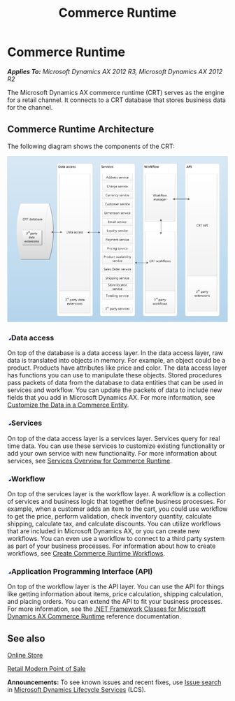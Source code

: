 ﻿---
title: Commerce Runtime
TOCTitle: Commerce Runtime
ms:assetid: 5133ee05-ea77-438b-bf4d-4c9dc18bc45b
ms:mtpsurl: https://technet.microsoft.com/en-us/library/JJ916620(v=AX.60)
ms:contentKeyID: 50934011
ms.date: 05/18/2015
mtps_version: v=AX.60
---

# Commerce Runtime 


_**Applies To:** Microsoft Dynamics AX 2012 R3, Microsoft Dynamics AX 2012 R2_

The Microsoft Dynamics AX commerce runtime (CRT) serves as the engine for a retail channel. It connects to a CRT database that stores business data for the channel.

## Commerce Runtime Architecture

The following diagram shows the components of the CRT:

![Commerce Runtime](images/JJ916620.CRT_Overview(en-us,AX.60).jpg "Commerce Runtime")

### ![JJ916620.collapse\_all(en-us,AX.60).gif](images/Gg841655.collapse_all(en-us,AX.60).gif "JJ916620.collapse_all(en-us,AX.60).gif")Data access

On top of the database is a data access layer. In the data access layer, raw data is translated into objects in memory. For example, an object could be a product. Products have attributes like price and color. The data access layer has functions you can use to manipulate these objects. Stored procedures pass packets of data from the database to data entities that can be used in services and workflow. You can update the packets of data to include new fields that you add in Microsoft Dynamics AX. For more information, see [Customize the Data in a Commerce Entity](customize-the-data-in-a-commerce-entity.md).

### ![JJ916620.collapse\_all(en-us,AX.60).gif](images/Gg841655.collapse_all(en-us,AX.60).gif "JJ916620.collapse_all(en-us,AX.60).gif")Services

On top of the data access layer is a services layer. Services query for real time data. You can use these services to customize existing functionality or add your own service with new functionality. For more information about services, see [Services Overview for Commerce Runtime](services-overview-for-commerce-runtime.md).

### ![JJ916620.collapse\_all(en-us,AX.60).gif](images/Gg841655.collapse_all(en-us,AX.60).gif "JJ916620.collapse_all(en-us,AX.60).gif")Workflow

On top of the services layer is the workflow layer. A workflow is a collection of services and business logic that together define business processes. For example, when a customer adds an item to the cart, you could use workflow to get the price, perform validation, check inventory quantity, calculate shipping, calculate tax, and calculate discounts. You can utilize workflows that are included in Microsoft Dynamics AX, or you can create new workflows. You can even use a workflow to connect to a third party system as part of your business processes. For information about how to create workflows, see [Create Commerce Runtime Workflows](create-commerce-runtime-workflows.md).

### ![JJ916620.collapse\_all(en-us,AX.60).gif](images/Gg841655.collapse_all(en-us,AX.60).gif "JJ916620.collapse_all(en-us,AX.60).gif")Application Programming Interface (API)

On top of the workflow layer is the API layer. You can use the API for things like getting information about items, price calculation, shipping calculation, and placing orders. You can extend the API to fit your business processes. For more information, see the [.NET Framework Classes for Microsoft Dynamics AX Commerce Runtime](crt-ref/net-framework-classes-for-microsoft-dynamics-ax-commerce-runtime.md) reference documentation.

## See also

[Online Store](online-store.md)

[Retail Modern Point of Sale](retail-modern-point-of-sale.md)

  
**Announcements:** To see known issues and recent fixes, use [Issue search](http://go.microsoft.com/fwlink/?linkid=389258) in [Microsoft Dynamics Lifecycle Services](http://go.microsoft.com/fwlink/?linkid=306505) (LCS).

